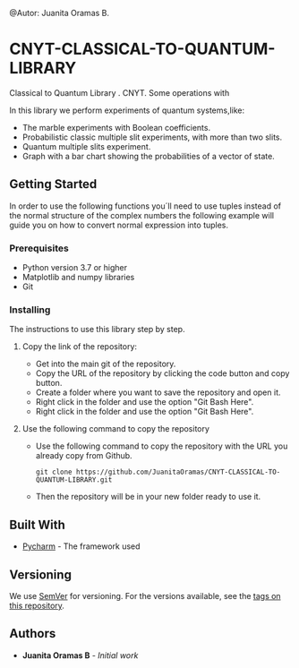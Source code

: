 
@Autor: Juanita Oramas B.
# CNYT-CLASSICAL-TO-QUANTUM-LIBRARY

Classical to Quantum Library . CNYT. Some operations with 

In this library we perform experiments of quantum systems,like:

  - The marble experiments with Boolean coefficients.
  - Probabilistic classic multiple slit experiments, with more than two slits.
  - Quantum multiple slits experiment.
  - Graph with a bar chart showing the probabilities of a vector of state. 

## Getting Started

In order to use the following functions you´ll need to use tuples instead of the normal structure of the complex numbers the following example will guide you on how to convert normal expression into tuples.


### Prerequisites

  - Python version 3.7 or higher
  - Matplotlib and numpy libraries
  - Git

### Installing

The instructions to use this library step by step.

1. Copy the link of the repository:
    - Get into the main git of the repository.
    - Copy the URL of the repository by clicking the code button and copy button.
    - Create a folder where you want to save the repository and open it.
    - Right click in the folder and use the option "Git Bash Here".
    - Right click in the folder and use the option "Git Bash Here".

2. Use the following command to copy the repository
    - Use the following command to copy the repository with the URL you already copy from Github.
      ```
      git clone https://github.com/JuanitaOramas/CNYT-CLASSICAL-TO-QUANTUM-LIBRARY.git
      ```
    - Then the repository will be in your new folder ready to use it.







## Built With

- [Pycharm](https://www.jetbrains.com/es-es/pycharm/) - The framework used



## Versioning

We use [SemVer](http://semver.org/) for versioning. For the versions available, see the [tags on this repository](https://github.com/your/project/tags). 

## Authors

* **Juanita Oramas B** - *Initial work* 



